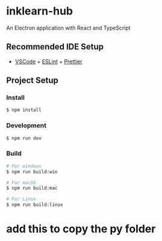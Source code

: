 # inklearn-hub

An Electron application with React and TypeScript

## Recommended IDE Setup

- [VSCode](https://code.visualstudio.com/) + [ESLint](https://marketplace.visualstudio.com/items?itemName=dbaeumer.vscode-eslint) + [Prettier](https://marketplace.visualstudio.com/items?itemName=esbenp.prettier-vscode)

## Project Setup

### Install

```bash
$ npm install
```

### Development

```bash
$ npm run dev
```

### Build

```bash
# For windows
$ npm run build:win

# For macOS
$ npm run build:mac

# For Linux
$ npm run build:linux
```

# add this to copy the py folder

<!-- "build": {
    "extraResources": [
      {
        "from": "./python/dist/inkBackend",
        "to": ".",
        "filter": [
          "**/*"
        ]
      }
    ]
  }, -->
